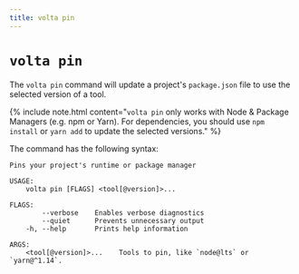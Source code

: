 ```yaml
---
title: volta pin
---
```


# `volta pin`

The `volta pin` command will update a project's `package.json` file to use the selected version of a tool.

{% include note.html content="<code>volta pin</code> only works with Node & Package Managers (e.g. npm or Yarn). For dependencies, you should use <code>npm install</code> or <code>yarn add</code> to update the selected versions." %}

The command has the following syntax:

```
Pins your project's runtime or package manager

USAGE:
    volta pin [FLAGS] <tool[@version]>...

FLAGS:
        --verbose    Enables verbose diagnostics
        --quiet      Prevents unnecessary output
    -h, --help       Prints help information

ARGS:
    <tool[@version]>...    Tools to pin, like `node@lts` or `yarn@^1.14`.
```
